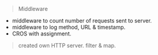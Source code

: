 > Middleware
  - middleware to count number of requests sent to server.
  - middleware to log method, URL & timestamp.
  - CROS with assignment.
> created own HTTP server.
> filter & map.
